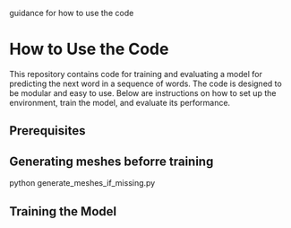 guidance for how to use the code
# How to Use the Code
This repository contains code for training and evaluating a model for predicting the next word in a sequence of words. The code is designed to be modular and easy to use. Below are instructions on how to set up the environment, train the model, and evaluate its performance.
## Prerequisites

## Generating meshes beforre training
python generate_meshes_if_missing.py 
## Training the Model

